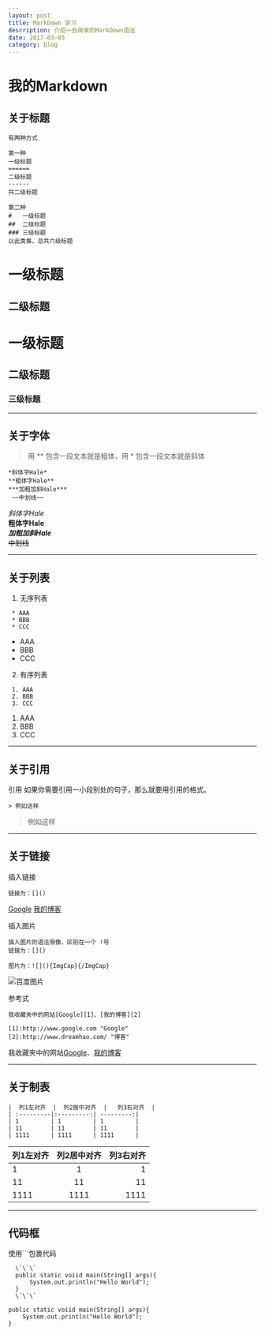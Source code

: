 ```yaml
---
layout: post
title: MarkDown 学习
description: 介绍一些简单的MarkDown语法
date: 2017-03-03
category: blog
---
```


# 我的Markdown

## 关于标题
```
有两种方式

第一种
一级标题  
======
二级标题  
------
共二级标题

第二种
#   一级标题  
##  二级标题  
### 三级标题  
以此类推，总共六级标题
```

一级标题  
======
二级标题  
-------
#   一级标题  
##  二级标题  
### 三级标题  

---

## 关于字体

>用 \*\* 包含一段文本就是粗体，用 \* 包含一段文本就是斜体  

```
*斜体字Hale*  
**粗体字Hale**  
***加粗加斜Hale***  
 ~~中划线~~  
```

 *斜体字Hale*  
 **粗体字Hale**  
 ***加粗加斜Hale***  
 ~~中划线~~  

---

## 关于列表

1. 无序列表
```  
 * AAA
 * BBB
 * CCC
```
 * AAA
 * BBB
 * CCC
2. 有序列表
```  
 1. AAA
 2. BBB
 3. CCC
```
 1. AAA
 2. BBB
 3. CCC

***

## 关于引用
引用 如果你需要引用一小段别处的句子，那么就要用引用的格式。
```
> 例如这样
```
> 例如这样

---
## 关于链接

插入链接
```
链接为：[]()

```
[Google](www.google.com) [我的博客](http://www.dreamhao.com/)

插入图片
```
插入图片的语法很像，区别在一个 !号
链接为：[]()

图片为：![](){ImgCap}{/ImgCap}
```

![百度图片](https://www.baidu.com/img/baidu.gif)  

参考式
```
我收藏夹中的网站[Google][1]、[我的博客][2]

[1]:http://www.google.com "Google"
[2]:http://www.dreamhao.com/ "博客"
```
我收藏夹中的网站[Google][1]、[我的博客][2]

[1]:http://www.google.com "Google"
[2]:http://www.dreamhao.com/ "博客"

***

## 关于制表
```
|  列1左对齐  |  列2居中对齐  |   列3右对齐  |
| :---------|:---------:| ---------:|
| 1         | 1         | 1         |
| 11        | 11        | 11        |
| 1111      | 1111      | 1111      |
```

|  列1左对齐  |  列2居中对齐  |   列3右对齐  |
| :---------|:---------:| ---------:|
| 1         | 1         | 1         |
| 11        | 11        | 11        |
| 1111      | 1111      | 1111      |

***

## 代码框
使用```包裹代码  

```  
  \`\`\`
  public static voiid main(String[] args){
      System.out.println("Hello World");
  }
  \`\`\`
```

```
public static voiid main(String[] args){
    System.out.println("Hello World");
}
```
